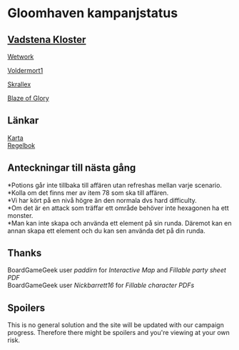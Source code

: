 # Gloomhaven kampanjstatus

##  [Vadstena Kloster](allfathr.github.io/partysheet.png)
[Wetwork](allfathr.github.io/cragheart.png)

[Voldermort1](allfathr.github.io/tinkerer.png)

[Skrallex](allfathr.github.io/mindthief.png)

[Blaze of Glory](allfathr.github.io/spellweaver.png)

## Länkar
[Karta](allfathr.github.io/map.png)  
[Regelbok](https://drive.google.com/open?id=10Sjmjdyc2Fan62Ubi1LsHXtTz2r5wU-o)

## Anteckningar till nästa gång
*Potions går inte tillbaka till affären utan refreshas mellan varje scenario.  
*Kolla om det finns mer av item 78 som ska till affären.  
*Vi har kört på en nivå högre än den normala dvs hard difficulty.  
*Om det är en attack som träffar ett område behöver inte hexagonen ha ett monster.  
*Man kan inte skapa och använda ett element på sin runda. Däremot kan en annan skapa ett element och du kan sen använda det på din runda.


## Thanks
BoardGameGeek user *paddirn* for *Interactive Map* and *Fillable party sheet PDF*  
BoardGameGeek user *Nickbarrett16* for *Fillable character PDFs*


## Spoilers
This is no general solution and the site will be updated with our campaign progress. Therefore there might be spoilers and you're viewing at your own risk.
